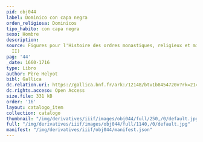 ```yaml
---
pid: obj044
label: Dominico con capa negra
orden_religiosa: Dominicos
tipo_habito: con capa negra
sexo: Hombre
description: 
source: Figures pour l'Histoire des ordres monastiques, religieux et militaires (tomo
  II)
pag: '44'
_date: 1660-1716
type: Libro
author: Père Helyot
bibl: Gallica
dc.relation.uri: https://gallica.bnf.fr/ark:/12148/btv1b8454720v?rk=21459;6
dc.rights.acceso: Open Access
size.file: 331 kB
order: '16'
layout: catalogo_item
collection: catalogo
thumbnail: "/img/derivatives/iiif/images/obj044/full/250,/0/default.jpg"
full: "/img/derivatives/iiif/images/obj044/full/1140,/0/default.jpg"
manifest: "/img/derivatives/iiif/obj044/manifest.json"
---
```

